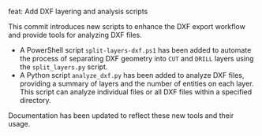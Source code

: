 feat: Add DXF layering and analysis scripts

This commit introduces new scripts to enhance the DXF export workflow and provide tools for analyzing DXF files.

- A PowerShell script `split-layers-dxf.ps1` has been added to automate the process of separating DXF geometry into `CUT` and `DRILL` layers using the `split_layers.py` script.
- A Python script `analyze_dxf.py` has been added to analyze DXF files, providing a summary of layers and the number of entities on each layer. This script can analyze individual files or all DXF files within a specified directory.

Documentation has been updated to reflect these new tools and their usage.